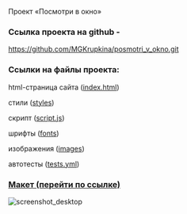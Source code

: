 Проект «Посмотри в окно»

<h3>Ссылка проекта на github - </h3>

https://github.com/MGKrupkina/posmotri_v_okno.git

<h3>Ссылки на файлы проекта:</h3>

html-страница сайта (<a href="https://github.com/MGKrupkina/posmotri_v_okno/blob/main/index.html" target="_blank">index.html</a>)

стили (<a href="https://github.com/MGKrupkina/posmotri_v_okno/tree/main/styles" target="_blank">styles</a>)

скрипт (<a href="https://github.com/MGKrupkina/posmotri_v_okno/blob/main/scripts/script.js" target="_blank">script.js</a>)

шрифты (<a href="https://github.com/MGKrupkina/posmotri_v_okno/tree/main/fonts" target="_blank">fonts</a>)

изображения (<a href="https://github.com/MGKrupkina/ono-tebe-nado/tree/main/images" target="_blank">images</a>)

автотесты (<a href="https://github.com/MGKrupkina/posmotri_v_okno/blob/main/.github/workflows/tests.yml" target="_blank">tests.yml</a>)


<h3><a href="https://www.figma.com/file/QHcvX1RsUI89CulRB7HLk6/%234-Посмотри-в-окно?type=design&mode=design" target="_blank">Макет (перейти по ссылке)</a></h3>

![screenshot_desktop](https://github.com/MGKrupkina/posmotri_v_okno/assets/145542673/5a1ca871-e8f7-466d-86c8-cb264fcaddab)
